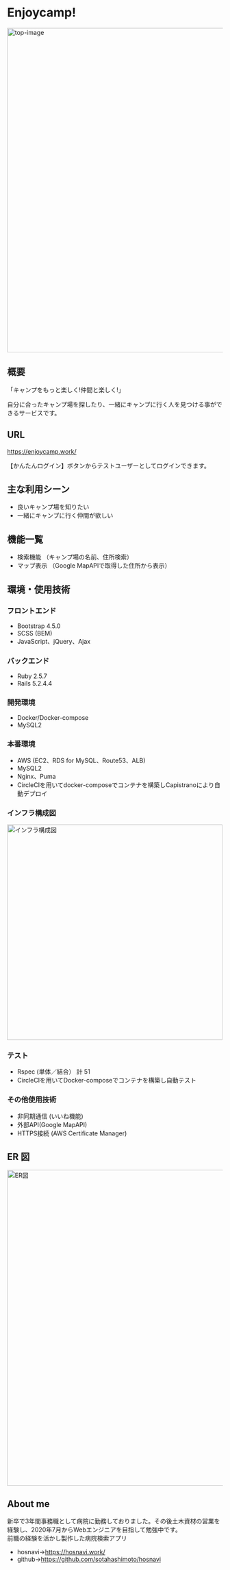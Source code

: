 # Enjoycamp!

<img width="757" alt="top-image" src="https://user-images.githubusercontent.com/67676627/100733639-d0f90080-3411-11eb-987f-249aa0f9c479.png">

## 概要

「キャンプをもっと楽しく!仲間と楽しく!」

自分に合ったキャンプ場を探したり、一緒にキャンプに行く人を見つける事ができるサービスです。

## URL

https://enjoycamp.work/

【かんたんログイン】ボタンからテストユーザーとしてログインできます。

<!-- ## 制作の背景 -->

## 主な利用シーン

- 良いキャンプ場を知りたい
- 一緒にキャンプに行く仲間が欲しい

## 機能一覧

- 検索機能 （キャンプ場の名前、住所検索）
- マップ表示 （Google MapAPIで取得した住所から表示）

## 環境・使用技術

### フロントエンド

- Bootstrap 4.5.0
- SCSS (BEM)
- JavaScript、jQuery、Ajax

### バックエンド

- Ruby 2.5.7
- Rails 5.2.4.4

### 開発環境

- Docker/Docker-compose
- MySQL2

### 本番環境

- AWS (EC2、RDS for MySQL、Route53、ALB)
- MySQL2
- Nginx、Puma
- CircleCIを用いてdocker-composeでコンテナを構築しCapistranoにより自動デプロイ

### インフラ構成図

<img width="503" alt="インフラ構成図" src="https://user-images.githubusercontent.com/67676627/100735220-34842d80-3414-11eb-9604-316050c2ac7e.png">

### テスト

- Rspec (単体／結合） 計 51
- CircleCIを用いてDocker-composeでコンテナを構築し自動テスト

### その他使用技術

- 非同期通信 (いいね機能)
- 外部API(Google MapAPI)
- HTTPS接続 (AWS Certificate Manager)

## ER 図

<img width="737" alt="ER図" src="https://user-images.githubusercontent.com/67676627/100734389-f5091180-3412-11eb-80a2-99df2d2bd72a.png">

<!-- ## 設計書 -->

## About me

新卒で3年間事務職として病院に勤務しておりました。その後土木資材の営業を経験し、2020年7月からWebエンジニアを目指して勉強中です。<br>
前職の経験を活かし製作した病院検索アプリ
- hosnavi→https://hosnavi.work/
- github→https://github.com/sotahashimoto/hosnavi